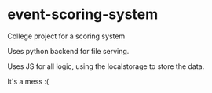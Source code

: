 # event-scoring-system
College project for a scoring system

Uses python backend for file serving.

Uses JS for all logic, using the localstorage to store the data.









It's a mess :(
